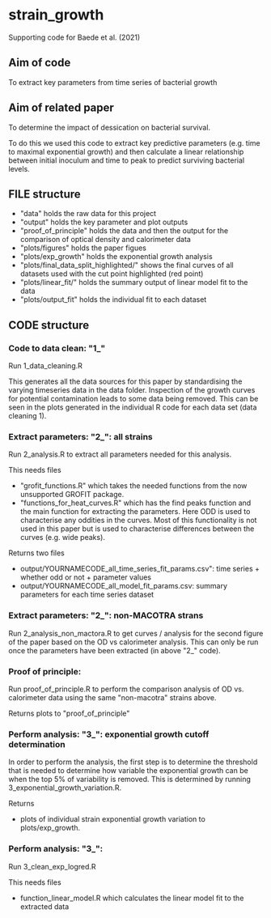 # strain_growth
Supporting code for Baede et al. (2021)

## Aim of code 
To extract key parameters from time series of bacterial growth 

## Aim of related paper 
To determine the impact of dessication on bacterial survival. 

To do this we used this code to extract key predictive parameters (e.g. time to maximal exponential growth) and then calculate a linear relationship between initial inoculum and time to peak to predict surviving bacterial levels. 

## FILE structure
- "data" holds the raw data for this project
- "output" holds the key parameter and plot outputs
- "proof_of_principle" holds the data and then the output for the comparison of optical density and calorimeter data
- "plots/figures" holds the paper figues 
- "plots/exp_growth" holds the exponential growth analysis 
- "plots/final_data_split_highlighted/" shows the final curves of all datasets used with the cut point highlighted (red point)
- "plots/linear_fit/" holds the summary output of linear model fit to the data 
- "plots/output_fit" holds the individual fit to each dataset

## CODE structure

### Code to data clean: "1_"
Run 1_data_cleaning.R 

This generates all the data sources for this paper by standardising the varying timeseries data in the data folder. Inspection of the growth curves for potential contamination leads to some data being removed. This can be seen in the plots generated in the individual R code for each data set (data cleaning 1). 

### Extract parameters: "2_": all strains

Run 2_analysis.R to extract all parameters needed for this analysis. 

This needs files 
- "grofit_functions.R" which takes the needed functions from the now unsupported GROFIT package. 
- "functions_for_heat_curves.R" which has the find peaks function and the main function for extracting the parameters. Here ODD is used to characterise any oddities in the curves. Most of this functionality is not used in this paper but is used to characterise differences between the curves (e.g. wide peaks). 

Returns two files 
- output/YOURNAMECODE_all_time_series_fit_params.csv": time series + whether odd or not + parameter values      
- output/YOURNAMECODE_all_model_fit_params.csv: summary parameters for each time series dataset  

### Extract parameters: "2_": non-MACOTRA strans
Run 2_analysis_non_mactora.R to get curves / analysis for the second figure of the paper based on the OD vs calorimeter analysis. This can only be run once the parameters have been extracted (in above "2_" code). 

### Proof of principle:
Run proof_of_principle.R to perform the comparison analysis of OD vs. calorimeter data using the same "non-macotra" strains above. 

Returns plots to "proof_of_principle" 

### Perform analysis: "3_": exponential growth cutoff determination 
In order to perform the analysis, the first step is to determine the threshold that is needed to determine how variable the exponential growth can be when the top 5% of variability is removed. This is determined by running 3_exponential_growth_variation.R. 

Returns 
- plots of individual strain exponential growth variation to plots/exp_growth.

### Perform analysis: "3_": 
Run 3_clean_exp_logred.R 

This needs files
- function_linear_model.R which calculates the linear model fit to the extracted data
